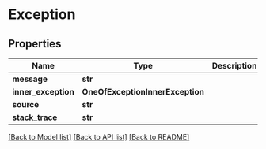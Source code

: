 # Exception

## Properties
Name | Type | Description | Notes
------------ | ------------- | ------------- | -------------
**message** | **str** |  | [optional] 
**inner_exception** | **OneOfExceptionInnerException** |  | [optional] 
**source** | **str** |  | [optional] 
**stack_trace** | **str** |  | [optional] 

[[Back to Model list]](../README.md#documentation-for-models) [[Back to API list]](../README.md#documentation-for-api-endpoints) [[Back to README]](../README.md)


